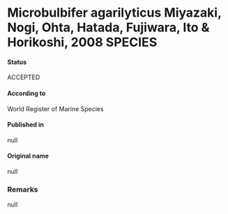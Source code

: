 # Microbulbifer agarilyticus Miyazaki, Nogi, Ohta, Hatada, Fujiwara, Ito & Horikoshi, 2008 SPECIES

#### Status
ACCEPTED

#### According to
World Register of Marine Species

#### Published in
null

#### Original name
null

### Remarks
null